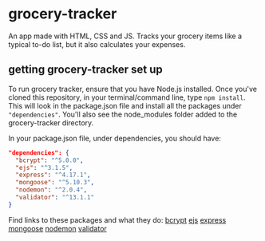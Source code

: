 # grocery-tracker
An app made with HTML, CSS and JS. Tracks your grocery items like a typical to-do list, but it also calculates your expenses.

## getting grocery-tracker set up
To run grocery tracker, ensure that you have Node.js installed. Once you've cloned this repository, in your terminal/command line, type `npm install`. This will look in the package.json file and install all the packages under `"dependencies"`. You'll also see the node_modules folder added to the grocery-tracker directory. 

In your package.json file, under dependencies, you should have:
```json
"dependencies": {
  "bcrypt": "^5.0.0",
  "ejs": "^3.1.5",
  "express": "^4.17.1",
  "mongoose": "^5.10.3",
  "nodemon": "^2.0.4",
  "validator": "^13.1.1"
}
```

Find links to these packages and what they do:
[bcrypt](https://github.com/kelektiv/node.bcrypt.js#readme)
[ejs](https://ejs.co/)
[express](https://expressjs.com/)
[mongoose](https://mongoosejs.com/)
[nodemon](https://nodemon.io/)
[validator](https://github.com/validatorjs/validator.js)